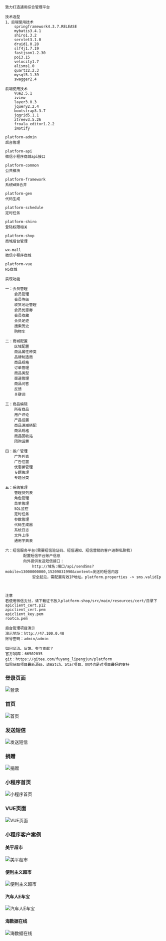     致力打造通用综合管理平台

    技术选型
    1、后端使用技术
        springframework4.3.7.RELEASE
        mybatis3.4.1
        shiro1.3.2
        servlet3.1.0
        druid1.0.28
        slf4j1.7.19
        fastjson1.2.30
        poi3.15
        velocity1.7
        alisms1.0
        quartz2.2.3
        mysql5.1.39
        swagger2.4
        
    前端使用技术
        Vue2.5.1
        iview
        layer3.0.3
        jquery2.2.4
        bootstrap3.3.7
        jqgrid5.1.1
        ztreev3.5.26
        froala_editor1.2.2
        iNotify

    platform-admin 
    后台管理

    platform-api 
    微信小程序商城api接口

    platform-common 
    公共模块

    platform-framework 
    系统WEB合并
    
    platform-gen 
    代码生成

    platform-schedule 
    定时任务

    platform-shiro 
    登陆权限相关
    
    platform-shop
    商城后台管理

    wx-mall 
    微信小程序商城

    platform-vue 
    H5商城

    实现功能

    一：会员管理
        会员管理
        会员等级
        收货地址管理
        会员优惠劵
        会员收藏
        会员足迹
        搜索历史
        购物车

    二：商城配置
        区域配置
        商品属性种类
        品牌制造商
        商品规格
        订单管理
        商品类型
        渠道管理
        商品问答
        反馈
        关键词

    三：商品编辑
        所有商品
        用户评论
        产品设置
        商品满减搭配
        商品规格
        商品回收站
        团购设置

    四：推广管理
        广告列表
        广告位置
        优惠劵管理
        专题管理
        专题分类

    五：系统管理
        管理员列表
        角色管理
        菜单管理
        SQL监控
        定时任务
        参数管理
        代码生成器
        系统日志
        文件上传
        通用字典表
        
    六：短信服务平台(需要短信验证码、短信通知、短信营销的客户进群私聊我)
            配置短信平台账户信息
		    向外提供发送短信接口：
		        http://域名:端口/api/sendSms?mobile=13000000000,15209831990&content=发送的短信内容
                安全起见，需配置有效IP地址。platform.properties -> sms.validIp
		


    注意
    若使用微信支付，请下载证书放入platform-shop/src/main/resources/cert/目录下
    apiclient_cert.p12
    apiclient_cert.pem
    apiclient_key.pem
    rootca.pem
    
    后台管理项目演示
    演示地址：http://47.100.0.48
    账号密码：admin/admin
    
    如何交流、反馈、参与贡献？
    官方QQ群：66502035
    git：https://gitee.com/fuyang_lipengjun/platform
    如需获取项目最新源码，请Watch、Star项目，同时也是对项目最好的支持
    

### 登录页面
![](http://image.meiping123.com/upload/20180413/1146147845f6e4.png "登录")
### 首页
![](http://image.meiping123.com/upload/20180413/1147025253e40d.png "首页")
### 发送短信
![](http://image.meiping123.com/upload/20180413/1147169100e836.png "发送短信")
### 捐赠
![](http://image.meiping123.com/upload/20180413/114740282ff88f.png "捐赠")
### 小程序首页
![](http://image.meiping123.com/upload/20180413/114828132c9d85.png "小程序首页")
### VUE页面
![](http://image.meiping123.com/upload/20180413/1148416407a795.png "VUE页面")

### 小程序客户案例
#### 美平超市
![](https://meiping123.oss-cn-shenzhen.aliyuncs.com/upload/20180527/22444699ed154.png "美平超市")
#### 便利主义超市
![](https://meiping123.oss-cn-shenzhen.aliyuncs.com/upload/20180527/224504351c5543.png "便利主义超市")
#### 汽车人E车宝
![](https://meiping123.oss-cn-shenzhen.aliyuncs.com/upload/20180527/2255451070f4e9.png "汽车人E车宝")
#### 海数据在线
![](https://meiping123.oss-cn-shenzhen.aliyuncs.com/upload/20180527/2258351416c462.jpg "海数据在线")
